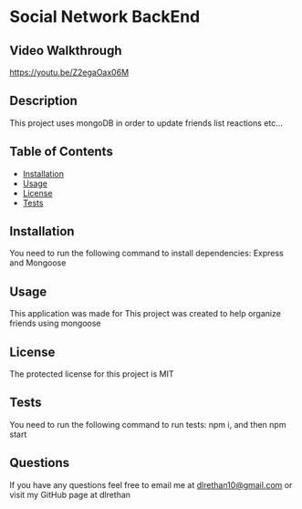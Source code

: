 # Social Network BackEnd

## Video Walkthrough

https://youtu.be/Z2egaOax06M

## Description

This project uses mongoDB in order to update friends list reactions etc...

## Table of Contents

- [Installation](#installation)
- [Usage](#usage)
- [License](#license)
- [Tests](#tests)

## Installation

You need to run the following command to install dependencies: Express and Mongoose

## Usage

This application was made for This project was created to help organize friends using mongoose

## License

The protected license for this project is MIT

## Tests

You need to run the following command to run tests: npm i, and then npm start

## Questions

If you have any questions feel free to email me at dlrethan10@gmail.com or visit my GitHub page at dlrethan
